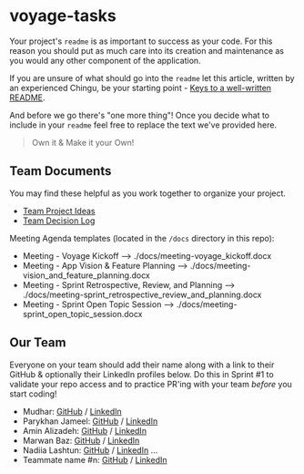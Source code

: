 # voyage-tasks

Your project's `readme` is as important to success as your code. For 
this reason you should put as much care into its creation and maintenance
as you would any other component of the application.

If you are unsure of what should go into the `readme` let this article,
written by an experienced Chingu, be your starting point - 
[Keys to a well-written README](https://tinyurl.com/yk3wubft).

And before we go there's "one more thing"! Once you decide what to include
in your `readme` feel free to replace the text we've provided here.

> Own it & Make it your Own!

## Team Documents

You may find these helpful as you work together to organize your project.

- [Team Project Ideas](./docs/team_project_ideas.md)
- [Team Decision Log](./docs/team_decision_log.md)

Meeting Agenda templates (located in the `/docs` directory in this repo):

- Meeting - Voyage Kickoff --> ./docs/meeting-voyage_kickoff.docx
- Meeting - App Vision & Feature Planning --> ./docs/meeting-vision_and_feature_planning.docx
- Meeting - Sprint Retrospective, Review, and Planning --> ./docs/meeting-sprint_retrospective_review_and_planning.docx
- Meeting - Sprint Open Topic Session --> ./docs/meeting-sprint_open_topic_session.docx

## Our Team

Everyone on your team should add their name along with a link to their GitHub
& optionally their LinkedIn profiles below. Do this in Sprint #1 to validate
your repo access and to practice PR'ing with your team *before* you start
coding!

- Mudhar: [GitHub](https://github.com/muudar) / [LinkedIn](https://www.linkedin.com/in/mohammed-al-obaidi-41b1a8209/)
- Parykhan Jameel: [GitHub](https://github.com/parykhan-jameel) / [LinkedIn](https://linkedin.com/in/parykhan-jameel)
- Amin Alizadeh: [GitHub](https://github.com/m-aminalizadeh) / [LinkedIn](https://www.linkedin.com/in/m-amin-alizadeh/)
- Marwan Baz: [GitHub](https://github.com/marwanbz) / [LinkedIn](https://www.linkedin.com/in/marwanbz/)
- Nadiia Lashtun: [GitHub](https://github.com/NadiiaLashtun) / [LinkedIn](https://www.linkedin.com/in/lashtun/)
   ...
- Teammate name #n: [GitHub](https://github.com/ghaccountname) / [LinkedIn](https://linkedin.com/in/liaccountname)

